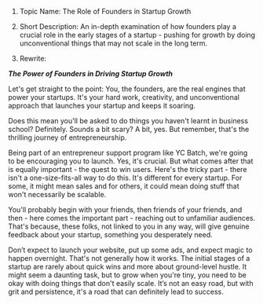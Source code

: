 1. Topic Name: The Role of Founders in Startup Growth

2. Short Description: An in-depth examination of how founders play a crucial role in the early stages  of a startup - pushing for growth by doing unconventional things that may not scale in the long term.

3. Rewrite:

_**The Power of Founders in Driving Startup Growth**_ 

Let's get straight to the point: You, the founders, are the real engines that power your startups. It's your hard work, creativity, and unconventional approach that launches your startup and keeps it soaring.

Does this mean you'll be asked to do things you haven't learnt in business school? Definitely. Sounds a bit scary? A bit, yes. But remember, that's the thrilling journey of entrepreneurship.

Being part of an entrepreneur support program like YC Batch, we're going to be encouraging you to launch. Yes, it's crucial. But what comes after that is equally important - the quest to win users. Here's the tricky part - there isn't a one-size-fits-all way to do this. It's different for every startup. For some, it might mean sales and for others, it could mean doing stuff that won't necessarily be scalable.

You'll probably begin with your friends, then friends of your friends, and then - here comes the important part - reaching out to unfamiliar audiences. That's because, these folks, not linked to you in any way, will give genuine feedback about your startup, something you desperately need.

Don’t expect to launch your website, put up some ads, and expect magic to happen overnight. That's not generally how it works. The initial stages of a startup are rarely about quick wins and more about ground-level hustle. It might seem a daunting task, but to grow when you're tiny, you need to be okay with doing things that don't easily scale. It’s not an easy road, but with grit and persistence, it's a road that can definitely lead to success.